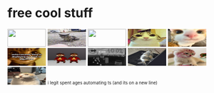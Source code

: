 # free cool stuff

[<img src="https://raw.githubusercontent.com/coolrobloxgamerboy17/coolrobloxgamerboy17/main/Images/Blood.gif" width="86" height="40">](https://github.com/coolrobloxgamerboy17/coolrobloxgamerboy17) [<img src="https://raw.githubusercontent.com/coolrobloxgamerboy17/coolrobloxgamerboy17/main/Images/Roll.gif" width="86" height="40">](https://github.com/coolrobloxgamerboy17/coolrobloxgamerboy17) [<img src="https://raw.githubusercontent.com/coolrobloxgamerboy17/coolrobloxgamerboy17/main/Images/Speedrun.gif" width="86" height="40">](https://github.com/coolrobloxgamerboy17/coolrobloxgamerboy17) [<img src="https://raw.githubusercontent.com/coolrobloxgamerboy17/coolrobloxgamerboy17/main/Images/Smiley.jpg" width="86" height="40">](https://github.com/coolrobloxgamerboy17/coolrobloxgamerboy17) [<img src="https://raw.githubusercontent.com/coolrobloxgamerboy17/coolrobloxgamerboy17/main/Images/UpClose.jpg" width="86" height="40">](https://github.com/coolrobloxgamerboy17/coolrobloxgamerboy17) [<img src="https://raw.githubusercontent.com/coolrobloxgamerboy17/coolrobloxgamerboy17/main/Images/Adgafistan.png" width="86" height="40">](https://github.com/coolrobloxgamerboy17/coolrobloxgamerboy17) [<img src="https://raw.githubusercontent.com/coolrobloxgamerboy17/coolrobloxgamerboy17/main/Images/Alvin.png" width="86" height="40">](https://github.com/coolrobloxgamerboy17/coolrobloxgamerboy17) [<img src="https://raw.githubusercontent.com/coolrobloxgamerboy17/coolrobloxgamerboy17/main/Images/Cfg.png" width="86" height="40">](https://github.com/coolrobloxgamerboy17/coolrobloxgamerboy17) [<img src="https://raw.githubusercontent.com/coolrobloxgamerboy17/coolrobloxgamerboy17/main/Images/Fish.png" width="86" height="40">](https://github.com/coolrobloxgamerboy17/coolrobloxgamerboy17) [<img src="https://raw.githubusercontent.com/coolrobloxgamerboy17/coolrobloxgamerboy17/main/Images/Hooker.png" width="86" height="40">](https://github.com/coolrobloxgamerboy17/coolrobloxgamerboy17) [<img src="https://raw.githubusercontent.com/coolrobloxgamerboy17/coolrobloxgamerboy17/main/Images/Something.png" width="86" height="40">](https://github.com/coolrobloxgamerboy17/coolrobloxgamerboy17) 
<sub><sup> i legit spent ages automating ts (and its on a new line)</sup></sub>
